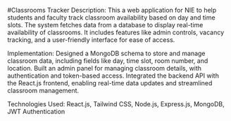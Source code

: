 #Classrooms Tracker
Description: This a web application for NIE to help students and faculty track classroom availability based on day and time slots. The system fetches data from a database to display real-time availability of classrooms. It includes features like admin controls, vacancy tracking, and a user-friendly interface for ease of access.

Implementation: Designed a MongoDB schema to store and manage classroom data, including fields like day, time slot, room number, and location. Built an admin panel for managing classroom details, with authentication and token-based access. Integrated the backend API with the React.js frontend, enabling real-time data updates and streamlined classroom management.
   
Technologies Used: React.js, Tailwind CSS, Node.js, Express.js, MongoDB, JWT Authentication

